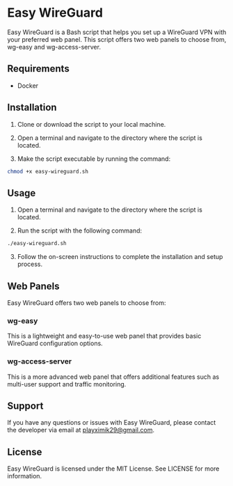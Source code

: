 
# Easy WireGuard

Easy WireGuard is a Bash script that helps you set up a WireGuard VPN with your preferred web panel. This script offers two web panels to choose from, wg-easy and wg-access-server.

## Requirements

- Docker

## Installation

1. Clone or download the script to your local machine.

2. Open a terminal and navigate to the directory where the script is located.

3. Make the script executable by running the command:
```bash
chmod +x easy-wireguard.sh
```

## Usage

1. Open a terminal and navigate to the directory where the script is located.

2. Run the script with the following command:
```bash
./easy-wireguard.sh
```

3. Follow the on-screen instructions to complete the installation and setup process.

## Web Panels

Easy WireGuard offers two web panels to choose from:

### wg-easy

This is a lightweight and easy-to-use web panel that provides basic WireGuard configuration options.

### wg-access-server

This is a more advanced web panel that offers additional features such as multi-user support and traffic monitoring.

## Support

If you have any questions or issues with Easy WireGuard, please contact the developer via email at playximik29@gmail.com.

## License

Easy WireGuard is licensed under the MIT License. See LICENSE for more information.
